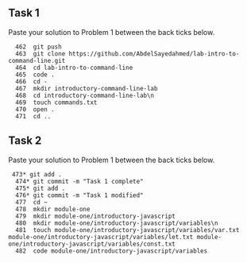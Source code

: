 ## Task 1

Paste your solution to Problem 1 between the back ticks below.

```
  462  git push
  463  git clone https://github.com/AbdelSayedahmed/lab-intro-to-command-line.git
  464  cd lab-intro-to-command-line
  465  code .
  466  cd -
  467  mkdir introductory-command-line-lab
  468  cd introductory-command-line-lab\n
  469  touch commands.txt
  470  open .
  471  cd ..
```

## Task 2

Paste your solution to Problem 1 between the back ticks below.

```
 473* git add .
  474* git commit -m "Task 1 complete"
  475* git add .
  476* git commit -m "Task 1 modified"
  477  cd ~
  478  mkdir module-one
  479  mkdir module-one/introductory-javascript
  480  mkdir module-one/introductory-javascript/variables\n
  481  touch module-one/introductory-javascript/variables/var.txt module-one/introductory-javascript/variables/let.txt module-one/introductory-javascript/variables/const.txt
  482  code module-one/introductory-javascript/variables
```
